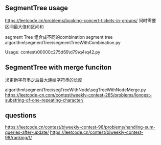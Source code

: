 


##



## SegmentTree usage

https://leetcode.cn/problems/booking-concert-tickets-in-groups/
同时需要区间最大值和区间和

segment Tree 组合成不同的combination segment tree
algorithm\segmentTree\segmentTreeWithCombination.py

Usage:
contest\00000c275d69\d79\q4\q42.py


## SegmentTree with merge funciton 
求更新字符串之后最大连续字符串的长度

algorithm\segmentTree\segTreeWithNode\segTreeWithNodeMerge.py https://leetcode-cn.com/contest/weekly-contest-285/problems/longest-substring-of-one-repeating-character/


## questions
https://leetcode.cn/contest/biweekly-contest-98/problems/handling-sum-queries-after-update/
https://leetcode.cn/contest/biweekly-contest-98/ranking/1/

